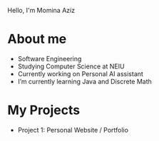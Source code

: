Hello, I'm Momina Aziz

# About me

- Software Engineering 
- Studying Computer Science at NEIU
- Currently working on Personal AI assistant
-  I’m currently learning Java and Discrete Math

# My Projects

- Project 1: Personal Website / Portfolio





<!---
maziz6/maziz6 is a ✨ special ✨ repository because its `README.md` (this file) appears on your GitHub profile.
You can click the Preview link to take a look at your changes.
--->

